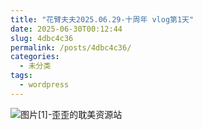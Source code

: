 ```yaml
---
title: "花臂夫夫2025.06.29-十周年 vlog第1天"
date: 2025-06-30T00:12:44
slug: 4dbc4c36
permalink: /posts/4dbc4c36/
categories:
  - 未分类
tags:
  - wordpress
---
```


![图片[1]-歪歪的耽美资源站](/images/wp/4dbc4c36-e7268869.jpg)
